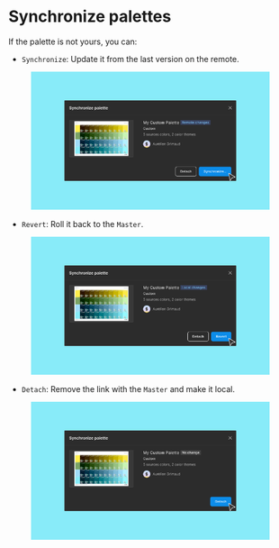 # Synchronize palettes

If the palette is not yours, you can:

* `Synchronize`: Update it from the last version on the remote.

<figure><img src="../../.gitbook/assets/publish_palette-sync-pull.png" alt=""><figcaption></figcaption></figure>

* `Revert`: Roll it back to the `Master`.

<figure><img src="../../.gitbook/assets/publish_palette-sync-revert.png" alt=""><figcaption></figcaption></figure>

* `Detach`: Remove the link with the `Master` and make it local.

<figure><img src="../../.gitbook/assets/publish_palette-sync-up_to_date.png" alt=""><figcaption></figcaption></figure>
